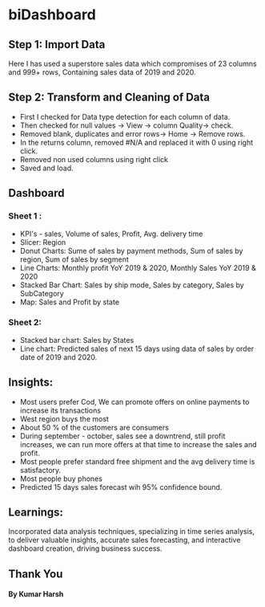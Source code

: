 # biDashboard

## Step 1: Import Data

Here I has used a superstore sales data which compromises of 23 columns and 999+ rows, Containing sales data of 2019 and 2020.


## Step 2: Transform and Cleaning of Data

- First I checked for Data type detection for each column of data.
- Then checked for null values -> View -> column Quality-> check.
- Removed blank, duplicates and error rows-> Home -> Remove rows.
- In the returns column, removed #N/A and replaced it with 0 using right click.
- Removed non used columns using right click
- Saved and load.



## Dashboard


### Sheet 1 :

- KPI's - sales, Volume of sales, Profit, Avg. delivery time
- Slicer: Region
- Donut Charts: Sume of sales by payment methods, Sum of sales by region, Sum of sales by segment
- Line Charts: Monthly profit YoY 2019 & 2020, Monthly Sales YoY 2019 & 2020
- Stacked Bar Chart: Sales by ship mode, Sales by category, Sales by SubCategory
- Map: Sales and Profit by state


### Sheet 2:

- Stacked bar chart: Sales by States
-  Line chart: Predicted sales of next 15 days using data of sales by order date of 2019 and 2020.

## Insights: 

- Most users prefer Cod, We can promote offers on online payments to increase its transactions
- West region buys the most
- About 50 % of the customers are consumers
- During september - october, sales see a downtrend, still profit increases, we can run more offers at that time to increase the sales and profit.
- Most people prefer standard free shipment and the avg delivery time is satisfactory.
- Most people buy phones
- Predicted 15 days sales forecast wih 95% confidence bound.


## Learnings:

Incorporated data analysis techniques, specializing in time series analysis, to deliver valuable insights, accurate sales forecasting, and interactive dashboard creation, driving business success.


## Thank You
#### By Kumar Harsh
